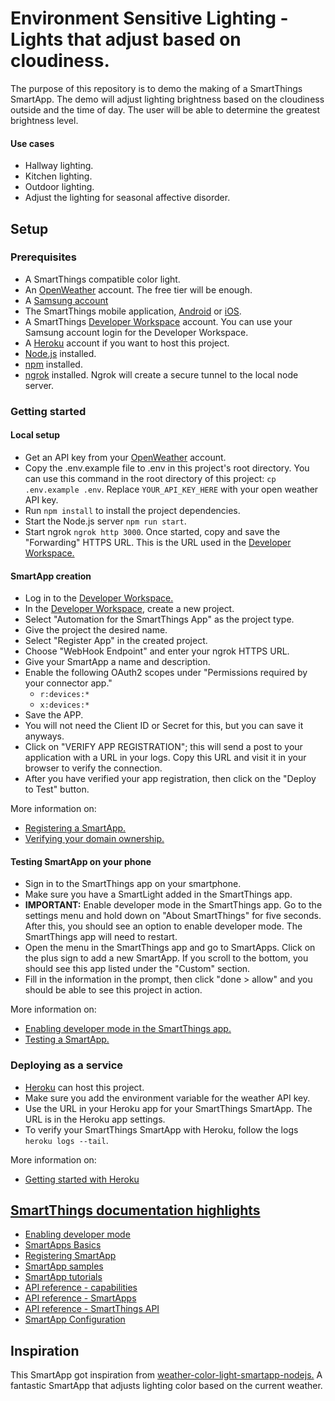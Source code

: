 # Environment Sensitive Lighting - Lights that adjust based on cloudiness.

The purpose of this repository is to demo the making of a SmartThings SmartApp. The demo will adjust lighting brightness based on the cloudiness outside and the time of day. The user will be able to determine the greatest brightness level.

#### Use cases
- Hallway lighting.
- Kitchen lighting.
- Outdoor lighting.
- Adjust the lighting for seasonal affective disorder.

## Setup

### Prerequisites
- A SmartThings compatible color light.
- An [OpenWeather](https://api.openweathermap.org) account. The free tier will be enough.
- A [Samsung account](https://account.samsung.com/membership/index.do)
- The SmartThings mobile application, [Android](https://play.google.com/store/apps/details?id=com.samsung.android.oneconnect&hl=en_US&gl=US) or [iOS](https://apps.apple.com/us/app/smartthings/id1222822904).
- A SmartThings [Developer Workspace](https://smartthings.developer.samsung.com/workspace/) account. You can use your Samsung account login for the Developer Workspace.
- A [Heroku](https://www.heroku.com/) account if you want to host this project.
- [Node.js](https://nodejs.org) installed.
- [npm](https://npmjs.com) installed.
- [ngrok](https://ngrok.com/) installed. Ngrok will create a secure tunnel to the local node server.

### Getting started

#### Local setup
- Get an API key from your [OpenWeather](https://home.openweathermap.org/api_keys) account.
- Copy the .env.example file to .env in this project's root directory. You can use this command in the root directory of this project: `cp .env.example .env`. Replace `YOUR_API_KEY_HERE` with your open weather API key.
- Run `npm install` to install the project dependencies.
- Start the Node.js server `npm run start`.
- Start ngrok `ngrok http 3000`. Once started, copy and save the "Forwarding" HTTPS URL. This is the URL used in the [Developer Workspace.](https://smartthings.developer.samsung.com/workspace/)

#### SmartApp creation
- Log in to the [Developer Workspace.](https://smartthings.developer.samsung.com/workspace/)
- In the [Developer Workspace](https://smartthings.developer.samsung.com/workspace/), create a new project.
- Select "Automation for the SmartThings App" as the project type.
- Give the project the desired name.
- Select "Register App" in the created project.
- Choose "WebHook Endpoint" and enter your ngrok HTTPS URL.
- Give your SmartApp a name and description.
- Enable the following OAuth2 scopes under "Permissions required by your connector app."
	- `r:devices:*`
	- `x:devices:*`
- Save the APP.
- You will not need the Client ID or Secret for this, but you can save it anyways.
- Click on "VERIFY APP REGISTRATION"; this will send a post to your application with a URL in your logs. Copy this URL and visit it in your browser to verify the connection. 
- After you have verified your app registration, then click on the "Deploy to Test" button.

More information on:
- [Registering a SmartApp.](https://smartthings.developer.samsung.com/docs/smartapps/app-registration.html)
- [Verifying your domain ownership.](https://smartthings.developer.samsung.com/docs/smartapps/webhook-apps.html#Verify-your-domain-ownership)

#### Testing SmartApp on your phone
- Sign in to the SmartThings app on your smartphone.
- Make sure you have a SmartLight added in the SmartThings app.
- __IMPORTANT:__ Enable developer mode in the SmartThings app. Go to the settings menu and hold down on "About SmartThings" for five seconds. After this, you should see an option to enable developer mode. The SmartThings app will need to restart.
- Open the menu in the SmartThings app and go to SmartApps. Click on the plus sign to add a new SmartApp. If you scroll to the bottom, you should see this app listed under the "Custom" section.
- Fill in the information in the prompt, then click "done > allow" and you should be able to see this project in action.

More information on:
- [Enabling developer mode in the SmartThings app.](https://smartthings.developer.samsung.com/docs/testing/developer-mode.html)
- [Testing a SmartApp.](https://smartthings.developer.samsung.com/docs/testing/how-to-test.html)

### Deploying as a service
- [Heroku](https://www.heroku.com/) can host this project.
- Make sure you add the environment variable for the weather API key.
- Use the URL in your Heroku app for your SmartThings SmartApp. The URL is in the Heroku app settings.
- To verify your SmartThings SmartApp with Heroku, follow the logs `heroku logs --tail`.

More information on:
- [Getting started with Heroku](https://devcenter.heroku.com/articles/getting-started-with-nodejs)

## [SmartThings documentation highlights](https://smartthings.developer.samsung.com/docs/index.html)
- [Enabling developer mode](https://smartthings.developer.samsung.com/docs/testing/developer-mode.html)
- [SmartApps Basics](https://smartthings.developer.samsung.com/docs/smartapps/smartapp-basics.html)
- [Registering SmartApp](https://smartthings.developer.samsung.com/docs/smartapps/app-registration.html)
- [SmartApp samples](https://smartthings.developer.samsung.com/docs/samples.html)
- [SmartApp tutorials](https://smartthings.developer.samsung.com/docs/tutorials/tutorials.html)
- [API reference - capabilities](https://smartthings.developer.samsung.com/docs/api-ref/capabilities.html)
- [API reference - SmartApps](https://smartthings.developer.samsung.com/docs/api-ref/smartapps-v1.html)
- [API reference - SmartThings API](https://smartthings.developer.samsung.com/docs/api-ref/st-api.html)
- [SmartApp Configuration](https://smartthings.developer.samsung.com/docs/smartapps/configuration.html)

## Inspiration
This SmartApp got inspiration from [weather-color-light-smartapp-nodejs.](https://github.com/SmartThingsCommunity/weather-color-light-smartapp-nodejs) A fantastic SmartApp that adjusts lighting color based on the current weather.
